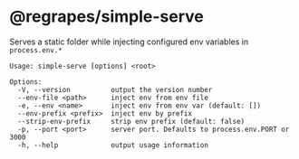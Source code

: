 # @regrapes/simple-serve

Serves a static folder while injecting configured env variables in `process.env.*`


```
Usage: simple-serve [options] <root>

Options:
  -V, --version          output the version number
  --env-file <path>      inject env from env file
  -e, --env <name>       inject env from env var (default: [])
  --env-prefix <prefix>  inject env by prefix
  --strip-env-prefix     strip env prefix (default: false)
  -p, --port <port>      server port. Defaults to process.env.PORT or 3000
  -h, --help             output usage information
```